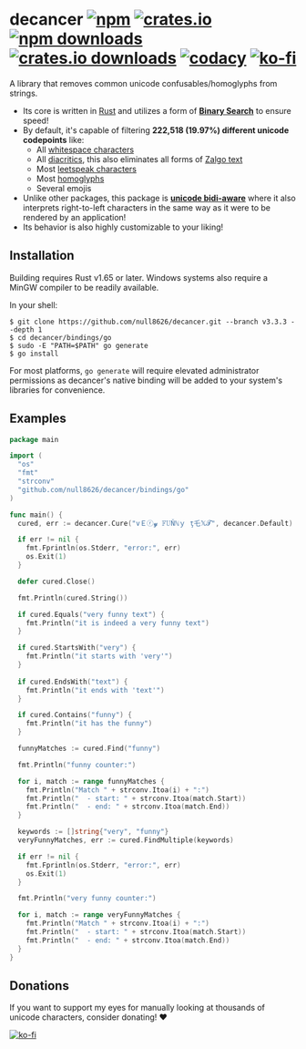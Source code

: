 <!-- WARNING: this markdown file is computer generated.
     please modify the README.md file in the root directory instead. -->

# decancer [![npm][npm-image]][npm-url] [![crates.io][crates-io-image]][crates-io-url] [![npm downloads][npm-downloads-image]][npm-url] [![crates.io downloads][crates-io-downloads-image]][crates-io-url] [![codacy][codacy-image]][codacy-url] [![ko-fi][ko-fi-brief-image]][ko-fi-url]

[crates-io-image]: https://img.shields.io/crates/v/decancer?style=flat-square
[crates-io-downloads-image]: https://img.shields.io/crates/d/decancer?style=flat-square
[crates-io-url]: https://crates.io/crates/decancer
[npm-image]: https://img.shields.io/npm/v/decancer.svg?style=flat-square
[npm-url]: https://npmjs.org/package/decancer
[npm-downloads-image]: https://img.shields.io/npm/dt/decancer.svg?style=flat-square
[codacy-image]: https://app.codacy.com/project/badge/Grade/d740b1aa867d42f2b37eb992ad73784a
[codacy-url]: https://app.codacy.com/gh/null8626/decancer/dashboard
[ko-fi-brief-image]: https://img.shields.io/badge/donations-ko--fi-red?color=ff5e5b&style=flat-square
[ko-fi-image]: https://ko-fi.com/img/githubbutton_sm.svg
[ko-fi-url]: https://ko-fi.com/null8626

A library that removes common unicode confusables/homoglyphs from strings.

- Its core is written in [Rust](https://www.rust-lang.org) and utilizes a form of [**Binary Search**](https://en.wikipedia.org/wiki/Binary_search_algorithm) to ensure speed!
- By default, it's capable of filtering **222,518 (19.97%) different unicode codepoints** like:
  - All [whitespace characters](https://en.wikipedia.org/wiki/Whitespace_character)
  - All [diacritics](https://en.wikipedia.org/wiki/Diacritic), this also eliminates all forms of [Zalgo text](https://en.wikipedia.org/wiki/Zalgo_text)
  - Most [leetspeak characters](https://en.wikipedia.org/wiki/Leet)
  - Most [homoglyphs](https://en.wikipedia.org/wiki/Homoglyph)
  - Several emojis
- Unlike other packages, this package is **[unicode bidi-aware](https://en.wikipedia.org/wiki/Bidirectional_text)** where it also interprets right-to-left characters in the same way as it were to be rendered by an application!
- Its behavior is also highly customizable to your liking!

## Installation
Building requires Rust v1.65 or later. Windows systems also require a MinGW compiler to be readily available.

In your shell:

```console
$ git clone https://github.com/null8626/decancer.git --branch v3.3.3 --depth 1
$ cd decancer/bindings/go
$ sudo -E "PATH=$PATH" go generate
$ go install
```

For most platforms, `go generate` will require elevated administrator permissions as decancer's native binding will be added to your system's libraries for convenience.
## Examples
```go
package main

import (
  "os"
  "fmt"
  "strconv"
  "github.com/null8626/decancer/bindings/go"
)

func main() {
  cured, err := decancer.Cure("vＥⓡ𝔂 𝔽𝕌Ňℕｙ ţ乇𝕏𝓣", decancer.Default)

  if err != nil {
    fmt.Fprintln(os.Stderr, "error:", err)
    os.Exit(1)
  }

  defer cured.Close()

  fmt.Println(cured.String())

  if cured.Equals("very funny text") {
    fmt.Println("it is indeed a very funny text")
  }

  if cured.StartsWith("very") {
    fmt.Println("it starts with 'very'")
  }
  
  if cured.EndsWith("text") {
    fmt.Println("it ends with 'text'")
  }

  if cured.Contains("funny") {
    fmt.Println("it has the funny")
  }

  funnyMatches := cured.Find("funny")

  fmt.Println("funny counter:")

  for i, match := range funnyMatches {
    fmt.Println("Match " + strconv.Itoa(i) + ":")
    fmt.Println("  - start: " + strconv.Itoa(match.Start))
    fmt.Println("  - end: " + strconv.Itoa(match.End))
  }

  keywords := []string{"very", "funny"}
  veryFunnyMatches, err := cured.FindMultiple(keywords)

  if err != nil {
    fmt.Fprintln(os.Stderr, "error:", err)
    os.Exit(1)
  }

  fmt.Println("very funny counter:")

  for i, match := range veryFunnyMatches {
    fmt.Println("Match " + strconv.Itoa(i) + ":")
    fmt.Println("  - start: " + strconv.Itoa(match.Start))
    fmt.Println("  - end: " + strconv.Itoa(match.End))
  }
}
```
## Donations

If you want to support my eyes for manually looking at thousands of unicode characters, consider donating! ❤

[![ko-fi][ko-fi-image]][ko-fi-url]
